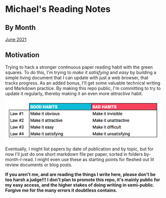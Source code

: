 # Michael's Reading Notes

## By Month

[June 2021](2106/README.md)

## Motivation
Trying to hack a stronger continuous paper reading habit with the green squares. To do this, I'm trying to _make it satisfying_ and _easy_ by building a simple living document that I can update with just a web browser, that tracks progress. As an added bonus, I'll get some valuable technical writing and Markdown practice. By making this repo public, I'm committing to try to update it regularly, thereby making it an even more _attractive_ habit. 

![The table of habit formation from James Clear's Atomic Habits](img/atomic.png)

Eventually, I might list papers by date of publication and by topic, but for now I'll just do one short markdown file per paper, sorted in folders by-month-I-read. I might even use these as starting points for fleshed out lit review documents or blog posts.

**If you aren't me, and are reading the things I write here, please don't be too harsh a judge!!! I don't plan to promote this repo, it's mainly public for my easy access, and the higher stakes of doing writing in semi-public. Forgive me for the many errors it doubtless contains.**